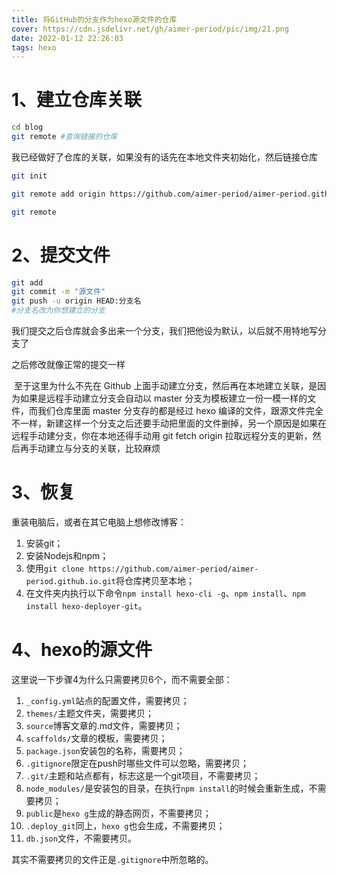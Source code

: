 ```yaml
---
title: 将GitHub的分支作为hexo源文件的仓库
cover: https://cdn.jsdelivr.net/gh/aimer-period/pic/img/21.png
date: 2022-01-12 22:26:03
tags: hexo
---
```


# 1、建立仓库关联

```bash
cd blog
git remote #查询链接的仓库
```

我已经做好了仓库的关联，如果没有的话先在本地文件夹初始化，然后链接仓库

```bash
git init

git remote add origin https://github.com/aimer-period/aimer-period.github.io.git

git remote
```



# 2、提交文件

```bash
git add
git commit -m "源文件"
git push -u origin HEAD:分支名
#分支名改为你想建立的分支
```

​		我们提交之后仓库就会多出来一个分支，我们把他设为默认，以后就不用特地写分支了

之后修改就像正常的提交一样

​		至于这里为什么不先在 Github 上面手动建立分支，然后再在本地建立关联，是因为如果是远程手动建立分支会自动以 master 分支为模板建立一份一模一样的文件，而我们仓库里面 master 分支存的都是经过 hexo 编译的文件，跟源文件完全不一样，新建这样一个分支之后还要手动把里面的文件删掉，另一个原因是如果在远程手动建分支，你在本地还得手动用 git fetch origin 拉取远程分支的更新，然后再手动建立与分支的关联，比较麻烦



# 3、恢复

重装电脑后，或者在其它电脑上想修改博客：

1. 安装git；
2. 安装Nodejs和npm；
3. 使用`git clone https://github.com/aimer-period/aimer-period.github.io.git`将仓库拷贝至本地；
4. 在文件夹内执行以下命令`npm install hexo-cli -g`、`npm install`、`npm install hexo-deployer-git`。



# 4、hexo的源文件

这里说一下步骤4为什么只需要拷贝6个，而不需要全部：

1. `_config.yml`站点的配置文件，需要拷贝；
2. `themes/`主题文件夹，需要拷贝；
3. `source`博客文章的.md文件，需要拷贝；
4. `scaffolds/`文章的模板，需要拷贝；
5. `package.json`安装包的名称，需要拷贝；
6. `.gitignore`限定在push时哪些文件可以忽略，需要拷贝；
7. `.git/`主题和站点都有，标志这是一个git项目，不需要拷贝；
8. `node_modules/`是安装包的目录，在执行`npm install`的时候会重新生成，不需要拷贝；
9. `public`是`hexo g`生成的静态网页，不需要拷贝；
10. `.deploy_git`同上，`hexo g`也会生成，不需要拷贝；
11. `db.json`文件，不需要拷贝。

其实不需要拷贝的文件正是`.gitignore`中所忽略的。


